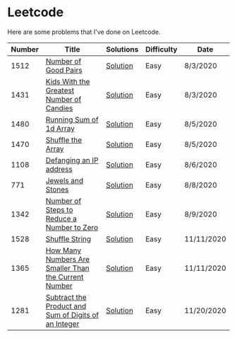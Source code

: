 # Leetcode

Here are some problems that I've done on Leetcode.

| Number | Title                                                                                                                                       | Solutions                                                                    | Difficulty | Date       |
| ------ | ------------------------------------------------------------------------------------------------------------------------------------------- | ---------------------------------------------------------------------------- | ---------- | ---------- |
| 1512   | [Number of Good Pairs](https://leetcode.com/problems/number-of-good-pairs/)                                                                 | [Solution](./problems/number-of-good-pairs.js)                               | Easy       | 8/3/2020   |
| 1431   | [Kids With the Greatest Number of Candies](https://leetcode.com/problems/kids-with-the-greatest-number-of-candies/)                         | [Solution](./problems/greatest-number-of-candies)                            | Easy       | 8/3/2020   |
| 1480   | [Running Sum of 1d Array](https://leetcode.com/problems/running-sum-of-1d-array/)                                                           | [Solution](./problems/running-sum)                                           | Easy       | 8/5/2020   |
| 1470   | [Shuffle the Array](https://leetcode.com/problems/shuffle-the-array/)                                                                       | [Solution](./problems/shuffle-the-array)                                     | Easy       | 8/5/2020   |
| 1108   | [Defanging an IP address](https://leetcode.com/problems/defanging-an-ip-address/)                                                           | [Solution](./problems/shuffle-the-array)                                     | Easy       | 8/6/2020   |
| 771    | [Jewels and Stones](https://leetcode.com/problems/jewels-and-stones/)                                                                       | [Solution](./problems/jewels-and-stones)                                     | Easy       | 8/8/2020   |
| 1342   | [Number of Steps to Reduce a Number to Zero](https://leetcode.com/problems/number-of-steps-to-reduce-a-number-to-zero/)                     | [Solution](./problems/number-of-steps-to-reduce-a-number-to-zero/)           | Easy       | 8/9/2020   |
| 1528   | [Shuffle String](https://leetcode.com/problems/shuffle-string/)                                                                             | [Solution](./problems/shuffle-string/)                                       | Easy       | 11/11/2020 |
| 1365   | [How Many Numbers Are Smaller Than the Current Number](https://leetcode.com/problems/how-many-numbers-are-smaller-than-the-current-number/) | [Solution](./problems/how-many-numbers-are-smaller-than-the-current-number/) | Easy       | 11/11/2020 |
| 1281   | [Subtract the Product and Sum of Digits of an Integer](https://leetcode.com/problems/subtract-the-product-and-sum-of-digits-of-an-integer/) | [Solution](./problems/subtract-the-product-and-sum-of-digits-of-an-integer/) | Easy       | 11/20/2020 |
